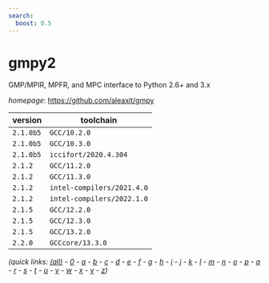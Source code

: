 ```yaml
---
search:
  boost: 0.5
---
```

# gmpy2

GMP/MPIR, MPFR, and MPC interface to Python 2.6+ and 3.x

*homepage*: <https://github.com/aleaxit/gmpy>

version | toolchain
--------|----------
``2.1.0b5`` | ``GCC/10.2.0``
``2.1.0b5`` | ``GCC/10.3.0``
``2.1.0b5`` | ``iccifort/2020.4.304``
``2.1.2`` | ``GCC/11.2.0``
``2.1.2`` | ``GCC/11.3.0``
``2.1.2`` | ``intel-compilers/2021.4.0``
``2.1.2`` | ``intel-compilers/2022.1.0``
``2.1.5`` | ``GCC/12.2.0``
``2.1.5`` | ``GCC/12.3.0``
``2.1.5`` | ``GCC/13.2.0``
``2.2.0`` | ``GCCcore/13.3.0``


*(quick links: [(all)](../index.md) - [0](../0/index.md) - [a](../a/index.md) - [b](../b/index.md) - [c](../c/index.md) - [d](../d/index.md) - [e](../e/index.md) - [f](../f/index.md) - [g](../g/index.md) - [h](../h/index.md) - [i](../i/index.md) - [j](../j/index.md) - [k](../k/index.md) - [l](../l/index.md) - [m](../m/index.md) - [n](../n/index.md) - [o](../o/index.md) - [p](../p/index.md) - [q](../q/index.md) - [r](../r/index.md) - [s](../s/index.md) - [t](../t/index.md) - [u](../u/index.md) - [v](../v/index.md) - [w](../w/index.md) - [x](../x/index.md) - [y](../y/index.md) - [z](../z/index.md))*

